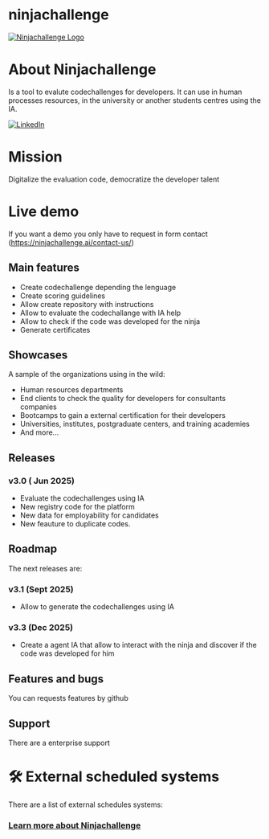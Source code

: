 # ninjachallenge
[![Ninjachallenge Logo](https://ninjachallenge.ai/wp-content/uploads/2025/06/cropped-Logo-2-Positivo.png)](https://ninjachallenge.ai/)

# About Ninjachallenge
Is a tool to evalute codechallenges for developers. It can use in human processes resources, in the university or another students centres using the IA.

[![LinkedIn](https://img.shields.io/badge/linkedin-%230077B5.svg?style=for-the-badge&logo=linkedin&logoColor=white)](https://www.linkedin.com/company/ninjachallenge)

# Mission
Digitalize the evaluation code, democratize the developer talent

# Live demo

If you want a demo you only have to request in form contact (https://ninjachallenge.ai/contact-us/)

## Main features

- Create codechallenge depending the lenguage
- Create scoring guidelines
- Allow create repository with instructions
- Allow to evaluate the codechallange with IA help
- Allow to check if the code was developed for the ninja
- Generate certificates

## Showcases

A sample of the organizations using in the wild:

- Human resources departments
- End clients to check the quality for developers for consultants companies
- Bootcamps to gain a external certification for their developers
- Universities, institutes, postgraduate centers, and training academies
- And more...


## Releases

### v3.0 ( Jun 2025)
- Evaluate the codechallenges using IA
- New registry code for the platform
- New data for employability for candidates
- New feauture to duplicate codes.

## Roadmap
The next releases are:
 
### v3.1 (Sept 2025)
- Allow to generate the codechallenges using IA

### v3.3 (Dec 2025)
- Create a agent IA that allow to interact with the ninja and discover if the code was developed for him

## Features and bugs
You can requests features by github

## Support
There are a enterprise support 

# 🛠️ External scheduled systems
There are a list of external schedules systems:


### [Learn more about Ninjachallenge](https://ninjachallenge.ai/)

